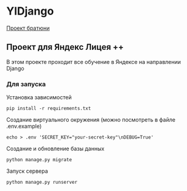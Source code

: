 # YlDjango

[Проект братюни](https://github.com/extroot/yandexLyceumPlus)

## Проект для Яндекс Лицея ++

В этом проекте проходит все обучение в Яндексе на направлении Django

### Для запуска

Установка зависимостей
```
pip install -r requirements.txt
```

Создание виртуального окружения (можно посмотреть в файле .env.example)
```
echo > .env 'SECRET_KEY="your-secret-key"\nDEBUG=True' 
```

Создание и обновление базы данных
```
python manage.py migrate
```

Запуск сервера
```
python manage.py runserver
```

